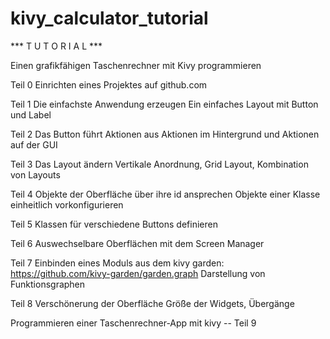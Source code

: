 # kivy_calculator_tutorial

*** T U T O R I A L ***

Einen grafikfähigen Taschenrechner mit Kivy programmieren

Teil 0
Einrichten eines Projektes auf github.com

Teil 1
Die einfachste Anwendung erzeugen
Ein einfaches Layout mit Button und Label

Teil 2
Das Button führt Aktionen aus
Aktionen im Hintergrund und Aktionen auf der GUI

Teil 3
Das Layout ändern
Vertikale Anordnung, Grid Layout, Kombination von Layouts

Teil 4
Objekte der Oberfläche über ihre id ansprechen
Objekte einer Klasse einheitlich vorkonfigurieren

Teil 5
Klassen für verschiedene Buttons definieren

Teil 6
Auswechselbare Oberflächen mit dem Screen Manager

Teil 7
Einbinden eines Moduls aus dem kivy garden:
https://github.com/kivy-garden/garden.graph
Darstellung von Funktionsgraphen

Teil 8
Verschönerung der Oberfläche
Größe der Widgets, Übergänge





Programmieren einer Taschenrechner-App mit kivy  --  Teil 9











